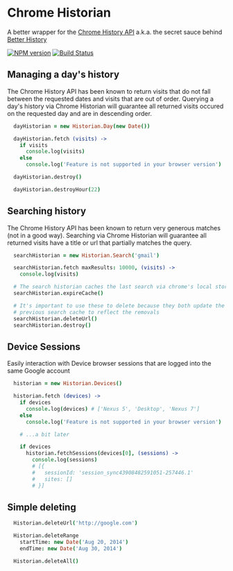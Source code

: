 Chrome Historian
======================

A better wrapper for the [Chrome History API](https://developer.chrome.com/extensions/history) a.k.a. the secret sauce behind [Better History](https://chrome.google.com/webstore/detail/better-history/obciceimmggglbmelaidpjlmodcebijb)

[![NPM version](https://badge.fury.io/js/chrome-historian.svg)](http://badge.fury.io/js/chrome-historian)
[![Build Status](https://travis-ci.org/roykolak/chrome-historian.svg?branch=master)](https://travis-ci.org/roykolak/chrome-historian)


Managing a day's history
---------------------

The Chrome History API has been known to return visits that do not fall between the requested dates and visits that are out of order. Querying a day's history via Chrome Historian will guarantee all returned visits occured on the requested day and are in descending order.

```coffee
  dayHistorian = new Historian.Day(new Date())

  dayHistorian.fetch (visits) ->
    if visits
      console.log(visits)
    else
      console.log('Feature is not supported in your browser version')

  dayHistorian.destroy()

  dayHistorian.destroyHour(22)
```

Searching history
---------------------

The Chrome History API has been known to return very generous matches (not in a good way). Searching via Chrome Historian will guarantee all returned visits have a title or url that partially matches the query.

```coffee
  searchHistorian = new Historian.Search('gmail')

  searchHistorian.fetch maxResults: 10000, (visits) ->
    console.log(visits)

  # The search historian caches the last search via chrome's local storage api
  searchHistorian.expireCache()

  # It's important to use these to delete because they both update the
  # previous search cache to reflect the removals
  searchHistorian.deleteUrl()
  searchHistorian.destroy()
```

Device Sessions
---------------------

Easily interaction with Device browser sessions that are logged into the same Google account
```coffee
  historian = new Historian.Devices()

  historian.fetch (devices) ->
    if devices
      console.log(devices) # ['Nexus 5', 'Desktop', 'Nexus 7']
    else
      console.log('Feature is not supported in your browser version')

    # ...a bit later

    if devices
      historian.fetchSessions(devices[0], (sessions) ->
        console.log(sessions)
        # [{
        #   sessionId: 'session_sync43908482591051-257446.1'
        #   sites: []
        # }]
```


Simple deleting
----------------------

```coffee
  Historian.deleteUrl('http://google.com')

  Historian.deleteRange
    startTime: new Date('Aug 20, 2014')
    endTime: new Date('Aug 30, 2014')

  Historian.deleteAll()
```
